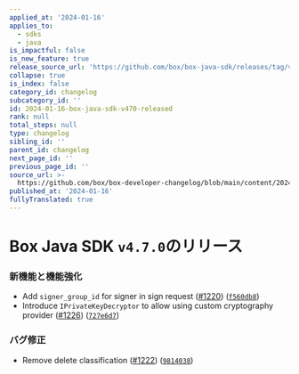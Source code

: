 ```yaml
---
applied_at: '2024-01-16'
applies_to:
  - sdks
  - java
is_impactful: false
is_new_feature: true
release_source_url: 'https://github.com/box/box-java-sdk/releases/tag/v4.7.0'
collapse: true
is_index: false
category_id: changelog
subcategory_id: ''
id: 2024-01-16-box-java-sdk-v470-released
rank: null
total_steps: null
type: changelog
sibling_id: ''
parent_id: changelog
next_page_id: ''
previous_page_id: ''
source_url: >-
  https://github.com/box/box-developer-changelog/blob/main/content/2024/01-16-box-java-sdk-v470-released.md
published_at: '2024-01-16'
fullyTranslated: true
---
```

# Box Java SDK `v4.7.0`のリリース

### 新機能と機能強化

* Add `signer_group_id` for signer in sign request ([#1220][1]) ([`f560db8`][2])
* Introduce `IPrivateKeyDecryptor` to allow using custom cryptography provider ([#1226][3]) ([`727e6d7`][4])

### バグ修正

* Remove delete classification ([#1222][5]) ([`9814038`][6])

[1]: https://github.com/box/box-java-sdk/issues/1220

[2]: https://github.com/box/box-java-sdk/commit/f560db8d5587406099066803789d16374ec7dbb9

[3]: https://github.com/box/box-java-sdk/issues/1226

[4]: https://github.com/box/box-java-sdk/commit/727e6d71ee375a48b4241a26a093becfe0965898

[5]: https://github.com/box/box-java-sdk/issues/1222

[6]: https://github.com/box/box-java-sdk/commit/981403896b4cd16a42c9feeecf30e75e1e8fa072
